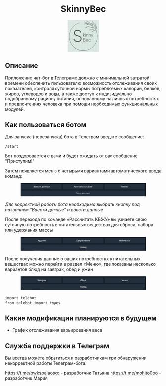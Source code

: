 <h1 align="center">SkinnyBec</h1>
<p align="center">
<img src="./photo/logo.jpg" width="20%">
</p>

## Описание

Приложение чат-бот в Телеграме должно с минимальной затратой времени обеспечить пользователю возможность отслеживания своих показателей, контроля суточной нормы потребляемых калорий, белков, жиров, углеводов и воды, а также доступ к индивидуально подобранному рациону питания, основанному на личных потребностях и предпочтениях человека при помощи необходимых функциональных модулей.

## Как пользоваться ботом

Для запуска (перезапуска) бота в Телеграм введите сообщение:
```
/start
```
Бот поздоровается с вами и будет ожидать от вас сообщение "Приступим!"

Затем появляется меню с четырьмя вариантами автоматического ввода команд:
<p align="center">
<img src="./photo/button1.png" width="80%">
</p>

<i> Для корректной работы бота необходимо выбрать кнопку под названием "Ввести данные" и ввести данные </i>

После перехода по команде «Рассчитать КБЖУ» вы узнаете свою суточную потребность в питательных веществах для сброса, набора или удержания массы
<p align="center">
<img src="./photo/button2.png" width="80%">
</p>

После получения данные о ваших потребностях в питательных веществах можно перейти в раздел «Меню», где показаны несколько вариантов блюд на завтрак, обед и ужин
<p align="center">
<img src="./photo/button3.png" width="80%">
</p>

```
import telebot
from telebot import types
```

## Какие модификации планируются в будущем

- График отслеживания варьирования веса

## Служба поддержки в Телеграм

Вы всегда можете обратиться к разработчикам при обнаружении некорректной работы Телеграм-бота.

https://t.me/pwkspaiaosxo - разработчик Татьяна 
https://t.me/mohito0oo - разработчик Мария
